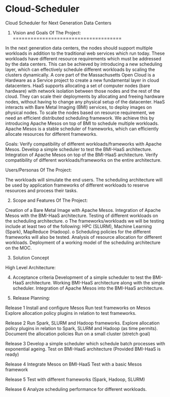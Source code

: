 # Cloud-Scheduler

Cloud Scheduler for Next Generation Data Centers

1.   Vision and Goals Of The Project:
=====================================

In the next generation data centers, the nodes should support multiple workloads in addition to the traditional web services which run today. These workloads have different resource requirements which must be addressed by the data centers. This can be achieved by introducing a new scheduling layer, which can effectively schedule different workloads by scaling the clusters dynamically.
A core part of the Massachusetts Open Cloud is a Hardware as a Service project to create a new fundamental layer in cloud datacenters. HaaS supports allocating a set of computer nodes (bare hardware) with network isolation between those nodes and the rest of the cloud. They can scale their deployments by allocating and freeing hardware nodes, without having to change any physical setup of the datacenter. HaaS interacts with Bare Metal Imaging (BMI) services, to deploy images on physical nodes. 
To scale the nodes based on resource requirement, we need an efficient distributed scheduling framework. We achieve this by introducing Apache Mesos on top of BMI to schedule multiple workloads. Apache Mesos is a stable scheduler of frameworks, which can efficiently allocate resources for different frameworks.

Goals:
Verify compatibility of different workloads/frameworks with Apache Mesos.
Develop a simple scheduler to test the BMI-HaaS architecture.
Integration of Apache Mesos on top of the BMI-HaaS architecture.
Verify compatibility of different workloads/frameworks on the entire architecture.

Users/Personas Of The Project:

The workloads will simulate the end users. The scheduling architecture will be used by application frameworks of different workloads to reserve resources and process their tasks.

2.   Scope and Features Of The Project:

Creation of a Bare Metal Image with Apache Mesos.
Integration of Apache Mesos with the BMI-HaaS architecture.
Testing of different workloads on the scheduling architecture.
o   	The frameworks/workloads we will be testing include at least two of the following: HPC (SLURM), Machine Learning (Spark), MapReduce (Hadoop).
o   	Scheduling policies for the different frameworks will also be tested.
Analysis of resource allocation for different workloads.
Deployment of a working model of the scheduling architecture on the MOC.
  
3.   Solution Concept

High Level Architecture:


4. Acceptance criteria
Development of a simple scheduler to test the BMI-HaaS architecture.
Working BMI-HaaS architecture along with the simple scheduler.
Integration of Apache Mesos into the BMI-HaaS architecture.

5.  Release Planning:
 
Release 1
Install and configure Mesos
Run test frameworks on Mesos
Explore allocation policy plugins in relation to test frameworks.


Release 2
Run Spark, SLURM and Hadoop frameworks.
Explore allocation policy plugins in relation to Spark, SLURM and Hadoop (as time permits).
Document the allocation policies
Run on a small cluster (stretch goal)

Release 3
Develop a simple scheduler which schedule batch processes with exponential ageing.
Test on BMI-HaaS architecture (Provided BMI-HaaS is ready)

Release 4
Integrate Mesos on BMI-HaaS
Test with a basic Mesos framework

Release 5
Test with different frameworks (Spark, Hadoop, SLURM)
 
Release 6
 Analyze scheduling performance for different workloads.

